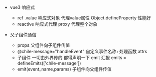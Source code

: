 - vue3 响应式
  - ref  .value  响应式对象  代理value属性 Object.defineProperty 性能好
  - reactive  响应式代理 proxy  代理整个对象


- 父子组件通信
  - props  父组件向子组件传值
  - @chile-message="handleEvent" 自定义事件名称+处理函数  attrs
  - 子组件  一切由外界传的 都得声明一下
   emit 汇报
     emits = defineEmits(['chile-message'])
  - emit(event_name,params) 子组件向父组件传值